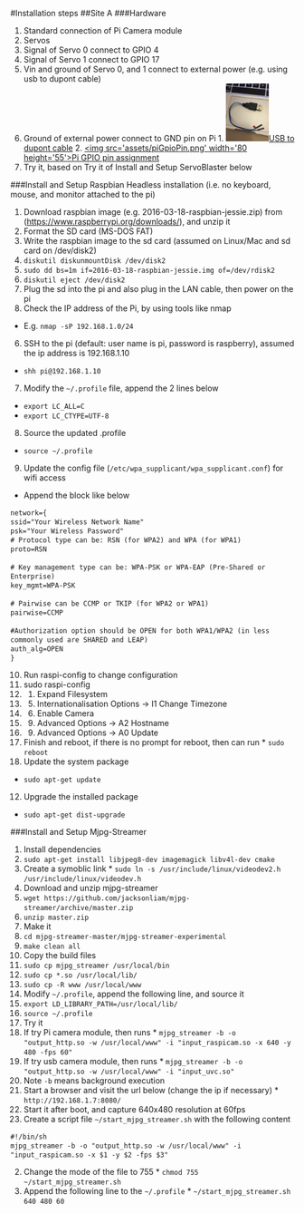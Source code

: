 #Installation steps
##Site A
###Hardware
1. Standard connection of Pi Camera module
2. Servos
  1. Signal of Servo 0 connect to GPIO 4
  2. Signal of Servo 1 connect to GPIO 17
  3. Vin and ground of Servo 0, and 1 connect to external power (e.g. using usb to dupont cable)
  4. Ground of external power connect to GND pin on Pi
    1. [<img src='assets/usb2dupont.jpg' width='76' height='102'>USB to dupont cable](assets/usb2dupont.jpg)
    2. [<img src='assets/piGpioPin.png' width='80 height='55'>Pi GPIO pin assignment](assets/piGpioPin.png)
  5. Try it, based on Try it of Install and Setup ServoBlaster below

###Install and Setup Raspbian
Headless installation (i.e. no keyboard, mouse, and monitor attached to the pi)

1. Download raspbian image (e.g. 2016-03-18-raspbian-jessie.zip) from (https://www.raspberrypi.org/downloads/), and unzip it
2. Format the SD card (MS-DOS FAT)
3. Write the raspbian image to the sd card (assumed on Linux/Mac and sd card on /dev/disk2)
  1. `diskutil diskunmountDisk /dev/disk2`
  2. `sudo dd bs=1m if=2016-03-18-raspbian-jessie.img of=/dev/rdisk2`
  3. `diskutil eject /dev/disk2`
4. Plug the sd into the pi and also plug in the LAN cable, then power on the pi
5. Check the IP address of the Pi, by using tools like nmap
  * E.g. `nmap -sP 192.168.1.0/24`
6. SSH to the pi (default: user name is pi, password is raspberry), assumed the ip address is 192.168.1.10
  * `shh pi@192.168.1.10`
7. Modify the `~/.profile` file, append the 2 lines below
  * `export LC_ALL=C`
  * `export LC_CTYPE=UTF-8`
8. Source the updated .profile
  * `source ~/.profile`
9. Update the config file (`/etc/wpa_supplicant/wpa_supplicant.conf`) for wifi access
  * Append the block like below
  ```
network={
ssid="Your Wireless Network Name"
psk="Your Wireless Password"
# Protocol type can be: RSN (for WPA2) and WPA (for WPA1)
proto=RSN

# Key management type can be: WPA-PSK or WPA-EAP (Pre-Shared or Enterprise)
key_mgmt=WPA-PSK

# Pairwise can be CCMP or TKIP (for WPA2 or WPA1)
pairwise=CCMP

#Authorization option should be OPEN for both WPA1/WPA2 (in less commonly used are SHARED and LEAP)
auth_alg=OPEN
}
  ```
10. Run raspi-config to change configuration
  1. sudo raspi-config
  2. 1. Expand Filesystem
  3. 5. Internationalisation Options -> I1 Change Timezone
  4. 6. Enable Camera
  5. 9. Advanced Options -> A2 Hostname
  6. 9. Advanced Options -> A0 Update
  7. Finish and reboot, if there is no prompt for reboot, then can run
    * `sudo reboot`
11. Update the system package
  * `sudo apt-get update`
12. Upgrade the installed package
  * `sudo apt-get dist-upgrade`

###Install and Setup Mjpg-Streamer
1. Install dependencies
  1. `sudo apt-get install libjpeg8-dev imagemagick libv4l-dev cmake`
  2. Create a symoblic link
    * `sudo ln -s /usr/include/linux/videodev2.h /usr/include/linux/videodev.h`
2. Download and unzip mjpg-streamer
  1. `wget https://github.com/jacksonliam/mjpg-streamer/archive/master.zip`
  2. `unzip master.zip`
3. Make it
  1. `cd mjpg-streamer-master/mjpg-streamer-experimental`
  2. `make clean all`
4. Copy the build files
  1. `sudo cp mjpg_streamer /usr/local/bin`
  2. `sudo cp *.so /usr/local/lib/`
  3. `sudo cp -R www /usr/local/www`
5. Modify `~/.profile`, append the following line, and source it
  1. `export LD_LIBRARY_PATH=/usr/local/lib/`
  2. `source ~/.profile`
6. Try it
  1. If try Pi camera module, then runs
    * `mjpg_streamer -b -o "output_http.so -w /usr/local/www" -i "input_raspicam.so -x 640 -y 480 -fps 60"`
  2. If try usb camera module, then runs
    * `mjpg_streamer -b -o "output_http.so -w /usr/local/www" -i "input_uvc.so"`
  3. Note `-b` means background execution
  4. Start a browser and visit the url below (change the ip if necessary)
    * `http://192.168.1.7:8080/`
7. Start it after boot, and capture 640x480 resolution at 60fps
  1. Create a script file `~/start_mjpg_streamer.sh` with the following content
  ```
#!/bin/sh
mjpg_streamer -b -o "output_http.so -w /usr/local/www" -i "input_raspicam.so -x $1 -y $2 -fps $3"
  ```
  2. Change the mode of the file to 755
    * `chmod 755 ~/start_mjpg_streamer.sh`
  3. Append the following line to the `~/.profile`
    * `~/start_mjpg_streamer.sh 640 480 60`


